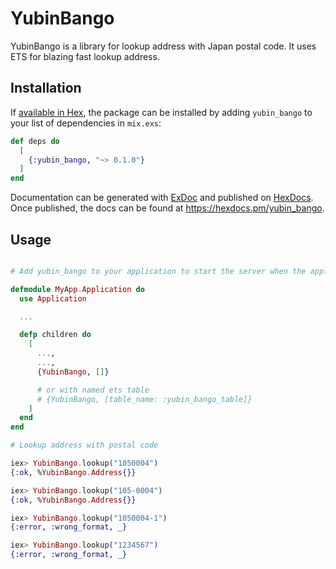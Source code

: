 # YubinBango

  YubinBango is a library for lookup address with Japan postal code.
  It uses ETS for blazing fast lookup address.

## Installation

If [available in Hex](https://hex.pm/docs/publish), the package can be installed
by adding `yubin_bango` to your list of dependencies in `mix.exs`:

```elixir
def deps do
  [
    {:yubin_bango, "~> 0.1.0"}
  ]
end
```

Documentation can be generated with [ExDoc](https://github.com/elixir-lang/ex_doc)
and published on [HexDocs](https://hexdocs.pm). Once published, the docs can
be found at <https://hexdocs.pm/yubin_bango>.

## Usage

```elixir

# Add yubin_bango to your application to start the server when the application starts

defmodule MyApp.Application do
  use Application

  ...

  defp children do
    [
      ...,
      ...,
      {YubinBango, []}

      # or with named ets table
      # {YubinBango, [table_name: :yubin_bango_table]}
    ]
  end
end

# Lookup address with postal code

iex> YubinBango.lookup("1050004")
{:ok, %YubinBango.Address{}}

iex> YubinBango.lookup("105-0004")
{:ok, %YubinBango.Address{}}

iex> YubinBango.lookup("1050004-1")
{:error, :wrong_format, _}

iex> YubinBango.lookup("1234567")
{:error, :wrong_format, _}
```
